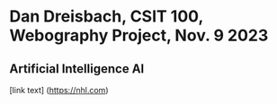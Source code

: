 # Dan Dreisbach, CSIT 100, Webography Project, Nov. 9 2023
## Artificial Intelligence AI
[link text] (https://nhl.com)
